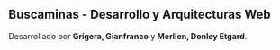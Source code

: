 ## Buscaminas - Desarrollo y Arquitecturas Web
Desarrollado por **Grigera, Gianfranco** y **Merlien, Donley Etgard**.